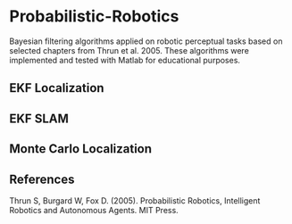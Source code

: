 # Probabilistic-Robotics
Bayesian filtering algorithms applied on robotic perceptual tasks based on selected chapters from Thrun et al. 2005.
These algorithms were implemented and tested with Matlab for educational purposes.  

## EKF Localization

## EKF SLAM

## Monte Carlo Localization

## References
Thrun S, Burgard W, Fox D. (2005). Probabilistic Robotics, Intelligent Robotics and Autonomous Agents. MIT Press.

